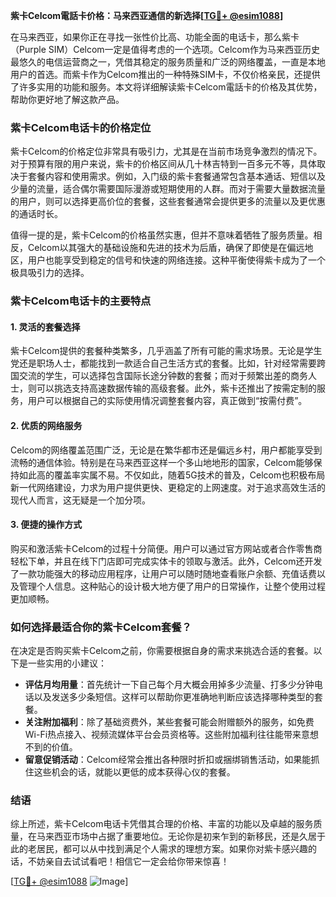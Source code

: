 **紫卡Celcom電話卡价格：马来西亚通信的新选择[[TG💪+ @esim1088](https://t.me/s/esim1088)]**

在马来西亚，如果你正在寻找一张性价比高、功能全面的电话卡，那么紫卡（Purple SIM）Celcom一定是值得考虑的一个选项。Celcom作为马来西亚历史最悠久的电信运营商之一，凭借其稳定的服务质量和广泛的网络覆盖，一直是本地用户的首选。而紫卡作为Celcom推出的一种特殊SIM卡，不仅价格亲民，还提供了许多实用的功能和服务。本文将详细解读紫卡Celcom電話卡的价格及其优势，帮助你更好地了解这款产品。

### 紫卡Celcom电话卡的价格定位

紫卡Celcom的价格定位非常具有吸引力，尤其是在当前市场竞争激烈的情况下。对于预算有限的用户来说，紫卡的价格区间从几十林吉特到一百多元不等，具体取决于套餐内容和使用需求。例如，入门级的紫卡套餐通常包含基本通话、短信以及少量的流量，适合偶尔需要国际漫游或短期使用的人群。而对于需要大量数据流量的用户，则可以选择更高价位的套餐，这些套餐通常会提供更多的流量以及更优惠的通话时长。

值得一提的是，紫卡Celcom的价格虽然实惠，但并不意味着牺牲了服务质量。相反，Celcom以其强大的基础设施和先进的技术为后盾，确保了即使是在偏远地区，用户也能享受到稳定的信号和快速的网络连接。这种平衡使得紫卡成为了一个极具吸引力的选择。

### 紫卡Celcom电话卡的主要特点

#### 1. **灵活的套餐选择**
紫卡Celcom提供的套餐种类繁多，几乎涵盖了所有可能的需求场景。无论是学生党还是职场人士，都能找到一款适合自己生活方式的套餐。比如，针对经常需要跨国交流的学生，可以选择包含国际长途分钟数的套餐；而对于频繁出差的商务人士，则可以挑选支持高速数据传输的高级套餐。此外，紫卡还推出了按需定制的服务，用户可以根据自己的实际使用情况调整套餐内容，真正做到“按需付费”。

#### 2. **优质的网络服务**
Celcom的网络覆盖范围广泛，无论是在繁华都市还是偏远乡村，用户都能享受到流畅的通信体验。特别是在马来西亚这样一个多山地地形的国家，Celcom能够保持如此高的覆盖率实属不易。不仅如此，随着5G技术的普及，Celcom也积极布局新一代网络建设，力求为用户提供更快、更稳定的上网速度。对于追求高效生活的现代人而言，这无疑是一个加分项。

#### 3. **便捷的操作方式**
购买和激活紫卡Celcom的过程十分简便。用户可以通过官方网站或者合作零售商轻松下单，并且在线下门店即可完成实体卡的领取与激活。此外，Celcom还开发了一款功能强大的移动应用程序，让用户可以随时随地查看账户余额、充值话费以及管理个人信息。这种贴心的设计极大地方便了用户的日常操作，让整个使用过程更加顺畅。

### 如何选择最适合你的紫卡Celcom套餐？

在决定是否购买紫卡Celcom之前，你需要根据自身的需求来挑选合适的套餐。以下是一些实用的小建议：

- **评估月均用量**：首先统计一下自己每个月大概会用掉多少流量、打多少分钟电话以及发送多少条短信。这样可以帮助你更准确地判断应该选择哪种类型的套餐。
- **关注附加福利**：除了基础资费外，某些套餐可能会附赠额外的服务，如免费Wi-Fi热点接入、视频流媒体平台会员资格等。这些附加福利往往能带来意想不到的价值。
- **留意促销活动**：Celcom经常会推出各种限时折扣或捆绑销售活动，如果能抓住这些机会的话，就能以更低的成本获得心仪的套餐。

### 结语

综上所述，紫卡Celcom电话卡凭借其合理的价格、丰富的功能以及卓越的服务质量，在马来西亚市场中占据了重要地位。无论你是初来乍到的新移民，还是久居于此的老居民，都可以从中找到满足个人需求的理想方案。如果你对紫卡感兴趣的话，不妨亲自去试试看吧！相信它一定会给你带来惊喜！

[[TG💪+ @esim1088](https://t.me/s/esim1088) ![Image](https://i.postimg.cc/4NQfJmqS/Snipaste-2025-05-13-00-14-12.png)]